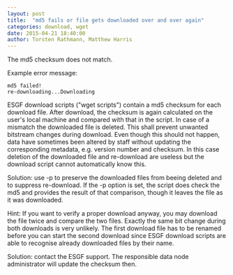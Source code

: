 ```yaml
---
layout: post
title:  "md5 fails or file gets downloaded over and over again"
categories: download, wget
date: 2015-04-21 18:40:00
author: Torsten Rathmann, Matthew Harris
---
```


The md5 checksum does not match.

Example error message:

    md5 failed!
    re-downloading...Downloading

ESGF download scripts ("wget scripts") contain a md5 checksum for each download file. After download, the checksum is again calculated on the user's local machine and compared with that in the script. In case of a mismatch the downloaded file is deleted. This shall prevent unwanted bitstream changes during download. Even though this should not happen, data have sometimes been altered by staff without updating the corresponding metadata, e.g. version number and checksum. In this case deletion of the downloaded file and re-download are useless but the download script cannot automatically know this.

Solution: use -p to preserve the downloaded files from beeing deleted and to suppress re-download. If the -p option is set, the script does check the md5 and provides the result of that comparison, though it leaves the file as it was downloaded. 

Hint: If you want to verify a proper download anyway, you may download the file twice and compare the two files. Exactly the same bit change during both downloads is very unlikely. The first download file has to be renamed before you can start the second download since ESGF download scripts are able to recognise already downloaded files by their name.

Solution: contact the ESGF support. The responsible data node administrator will update the checksum then.

